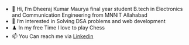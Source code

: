 - 👋 Hi, I’m Dheeraj Kumar Maurya final year student B.tech in Electronics and Communication Engineering from MNNIT Allahabad
- 👀 I’m interested in Solving DSA problems and web development
- :chess_pawn: In my free Time I love to play Chess
- 📫 You Can reach me via [Linkedin](https://www.linkedin.com/in/dheeraj-kumar-maurya-6344b520a)

<!---
dueeraj8955/dueeraj8955 is a ✨ special ✨ repository because its `README.md` (this file) appears on your GitHub profile.
You can click the Preview link to take a look at your changes.
--->
